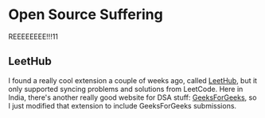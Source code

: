 # Open Source Suffering
REEEEEEEE!!!11


## LeetHub
I found a really cool extension a couple of weeks ago, called [LeetHub](https://github.com/QasimWani/LeetHub/), but it only supported syncing problems and solutions from LeetCode. Here in India, there's another really good website for DSA stuff: [GeeksForGeeks](https://geeksforgeeks.org), so I just modified that extension to include GeeksForGeeks submissions.
